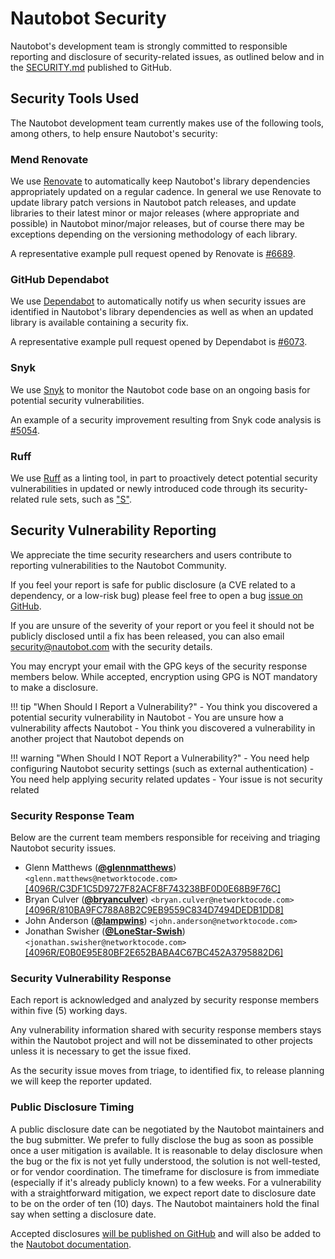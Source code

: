 # Nautobot Security

Nautobot's development team is strongly committed to responsible reporting and disclosure of security-related issues, as outlined below and in the [SECURITY.md](https://github.com/nautobot/nautobot/blob/main/SECURITY.md) published to GitHub.

## Security Tools Used

The Nautobot development team currently makes use of the following tools, among others, to help ensure Nautobot's security:

### Mend Renovate

We use [Renovate](https://docs.renovatebot.com/) to automatically keep Nautobot's library dependencies appropriately updated on a regular cadence. In general we use Renovate to update library patch versions in Nautobot patch releases, and update libraries to their latest minor or major releases (where appropriate and possible) in Nautobot minor/major releases, but of course there may be exceptions depending on the versioning methodology of each library.

A representative example pull request opened by Renovate is [#6689](https://github.com/nautobot/nautobot/pull/6689).

### GitHub Dependabot

We use [Dependabot](https://docs.github.com/en/code-security/dependabot) to automatically notify us when security issues are identified in Nautobot's library dependencies as well as when an updated library is available containing a security fix.

A representative example pull request opened by Dependabot is [#6073](https://github.com/nautobot/nautobot/pull/6073).

### Snyk

We use [Snyk](https://snyk.io/) to monitor the Nautobot code base on an ongoing basis for potential security vulnerabilities.

An example of a security improvement resulting from Snyk code analysis is [#5054](https://github.com/nautobot/nautobot/pull/5054).

### Ruff

We use [Ruff](https://docs.astral.sh/ruff/) as a linting tool, in part to proactively detect potential security vulnerabilities in updated or newly introduced code through its security-related rule sets, such as ["S"](https://docs.astral.sh/ruff/rules/#flake8-bandit-s).

## Security Vulnerability Reporting

We appreciate the time security researchers and users contribute to reporting vulnerabilities to the Nautobot Community.

If you feel your report is safe for public disclosure (a CVE related to a dependency, or a low-risk bug) please feel free to open a bug [issue on GitHub](https://github.com/nautobot/nautobot/issues/new/choose).

If you are unsure of the severity of your report or you feel it should not be publicly disclosed until a fix has been released, you can also email [security@nautobot.com](mailto:security@nautobot.com) with the security details.

You may encrypt your email with the GPG keys of the security response members below. While accepted, encryption using GPG is NOT mandatory to make a disclosure.

!!! tip "When Should I Report a Vulnerability?"
    - You think you discovered a potential security vulnerability in Nautobot
    - You are unsure how a vulnerability affects Nautobot
    - You think you discovered a vulnerability in another project that Nautobot depends on

!!! warning "When Should I NOT Report a Vulnerability?"
    - You need help configuring Nautobot security settings (such as external authentication)
    - You need help applying security related updates
    - Your issue is not security related

### Security Response Team

Below are the current team members responsible for receiving and triaging Nautobot security issues.

- Glenn Matthews (**[@glennmatthews](https://github.com/glennmatthews)**) `<glenn.matthews@networktocode.com>` [[4096R/C3DF1C5D9727F82ACF8F743238BF0D0E68B9F76C]](https://keybase.io/glennmatthews/pgp_keys.asc)
- Bryan Culver (**[@bryanculver](https://github.com/bryanculver)**) `<bryan.culver@networktocode.com>` [[4096R/810BA9FC788A8B2C9EB9559C834D7494DEDB1DD8]](https://keybase.io/bryanculver/pgp_keys.asc)
- John Anderson (**[@lampwins](https://github.com/lampwins)**) `<john.anderson@networktocode.com>`
- Jonathan Swisher (**[@LoneStar-Swish](https://github.com/LoneStar-Swish)**) `<jonathan.swisher@networktocode.com>` [[4096R/E0B0E95E80BF2E652BABA4C67BC452A3795882D6]](https://keybase.io/jswisher/pgp_keys.asc)

### Security Vulnerability Response

Each report is acknowledged and analyzed by security response members within five (5) working days.

Any vulnerability information shared with security response members stays within the Nautobot project and will not be disseminated to other projects unless it is necessary to get the issue fixed.

As the security issue moves from triage, to identified fix, to release planning we will keep the reporter updated.

### Public Disclosure Timing

A public disclosure date can be negotiated by the Nautobot maintainers and the bug submitter. We prefer to fully disclose the bug as soon as possible once a user mitigation is available. It is reasonable to delay disclosure when the bug or the fix is not yet fully understood, the solution is not well-tested, or for vendor coordination. The timeframe for disclosure is from immediate (especially if it's already publicly known) to a few weeks. For a vulnerability with a straightforward mitigation, we expect report date to disclosure date to be on the order of ten (10) days. The Nautobot maintainers hold the final say when setting a disclosure date.

Accepted disclosures [will be published on GitHub](https://github.com/nautobot/nautobot/security/advisories?state=published) and will also be added to the [Nautobot documentation](notices.md).
